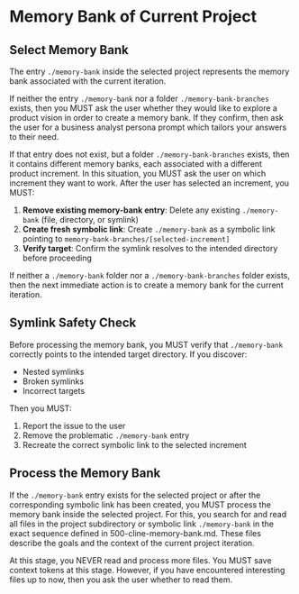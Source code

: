 # Memory Bank of Current Project

## Select Memory Bank

The entry `./memory-bank` inside the selected project represents the memory bank associated with the current iteration.

If neither the entry `./memory-bank` nor a folder `./memory-bank-branches` exists, then you MUST ask the user whether they would like to explore a product vision in order to create a memory bank. If they confirm, then ask the user for a business analyst persona prompt which tailors your answers to their need.

If that entry does not exist, but a folder `./memory-bank-branches` exists, then it contains different memory banks, each associated with a different product increment. In this situation, you MUST ask the user on which increment they want to work. After the user has selected an increment, you MUST:

1. **Remove existing memory-bank entry**: Delete any existing `./memory-bank` (file, directory, or symlink)
2. **Create fresh symbolic link**: Create `./memory-bank` as a symbolic link pointing to `memory-bank-branches/[selected-increment]`
3. **Verify target**: Confirm the symlink resolves to the intended directory before proceeding

If neither a `./memory-bank` folder nor a `./memory-bank-branches` folder exists, then the next immediate action is to create a memory bank for the current iteration.

## Symlink Safety Check

Before processing the memory bank, you MUST verify that `./memory-bank` correctly points to the intended target directory. If you discover:

- Nested symlinks
- Broken symlinks  
- Incorrect targets

Then you MUST:

1. Report the issue to the user
2. Remove the problematic `./memory-bank` entry
3. Recreate the correct symbolic link to the selected increment

## Process the Memory Bank

If the `./memory-bank` entry exists for the selected project or after the corresponding symbolic link has been created, you MUST process the memory bank inside the selected project. For this, you search for and read all files in the project subdirectory or symbolic link `./memory-bank` in the exact sequence defined in 500-cline-memory-bank.md. These files describe the goals and the context of the current project iteration.

At this stage, you NEVER read and process more files. You MUST save context tokens at this stage. However, if you have encountered interesting files up to now, then you ask the user whether to read them.
